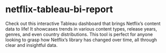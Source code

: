 # netflix-tableau-bi-report
Check out this interactive Tableau dashboard that brings Netflix’s content data to life! It showcases trends in various content types, release years, genres, and even country distributions. This tool is perfect for anyone looking to grasp how Netflix’s library has changed over time, all through clear and insightful data.
